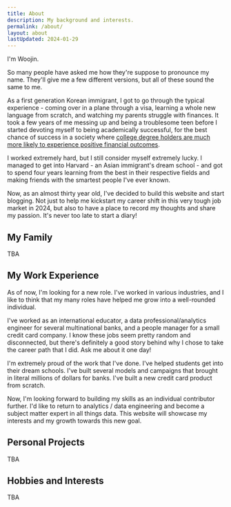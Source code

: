 ```yaml
---
title: About
description: My background and interests.
permalink: /about/
layout: about
lastUpdated: 2024-01-29
---
```


<p style="margin: 0"> I'm Woojin.</p>

So many people have asked me how they're suppose to pronounce my name. They'll give me a few different versions, but all of these sound the same to me.

As a first generation Korean immigrant, I got to go through the typical experience - coming over in a plane through a visa, learning a whole new language from scratch, and watching my parents struggle with finances. It took a few years of me messing up and being a troublesome teen before I started devoting myself to being academically successful, for the best chance of success in a society where [college degree holders are much more likely to experience positive financial outcomes](https://www.ppic.org/publication/is-college-worth-it).

I worked extremely hard, but I still consider myself extremely lucky. I managed to get into Harvard - an Asian immigrant's dream school - and got to spend four years learning from the best in their respective fields and making friends with the smartest people I've ever known. 

Now, as an almost thirty year old, I've decided to build this website and start blogging. Not just to help me kickstart my career shift in this very tough job market in 2024, but also to have a place to record my thoughts and share my passion. It's never too late to start a diary!

## My Family

TBA

## My Work Experience

As of now, I'm looking for a new role. I've worked in various industries, and I like to think that my many roles have helped me grow into a well-rounded individual.

I've worked as an international educator, a data professional/analytics engineer for several multinational banks, and a people manager for a small credit card company. I know these jobs seem pretty random and disconnected, but there's definitely a good story behind why I chose to take the career path that I did. Ask me about it one day!

I'm extremely proud of the work that I've done. I've helped students get into their dream schools. I've built several models and campaigns that brought in literal millions of dollars for banks. I've built a new credit card product from scratch.

Now, I'm looking forward to building my skills as an individual contributor further. I'd like to return to analytics / data engineering and become a subject matter expert in all things data. This website will showcase my interests and my growth towards this new goal.

## Personal Projects

TBA

## Hobbies and Interests

TBA